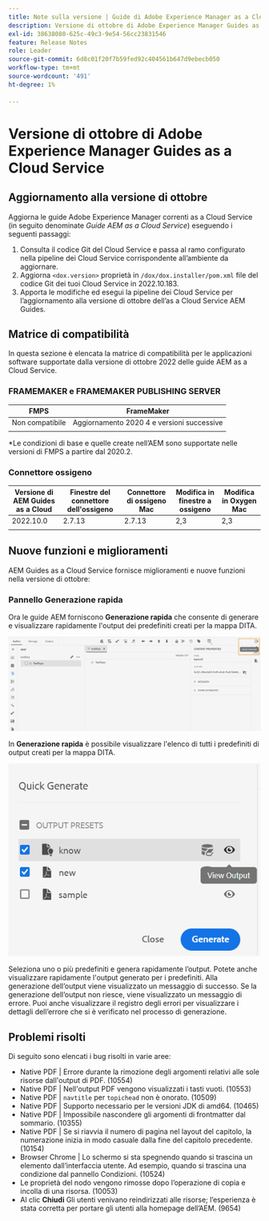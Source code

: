```yaml
---
title: Note sulla versione | Guide di Adobe Experience Manager as a Cloud Service, versione di ottobre 2022
description: Versione di ottobre di Adobe Experience Manager Guides as a Cloud Service
exl-id: 38638080-625c-49c3-9e54-56cc23831546
feature: Release Notes
role: Leader
source-git-commit: 6d8c01f20f7b59fed92c404561b647d9ebecb050
workflow-type: tm+mt
source-wordcount: '491'
ht-degree: 1%

---
```


# Versione di ottobre di Adobe Experience Manager Guides as a Cloud Service

## Aggiornamento alla versione di ottobre

Aggiorna le guide Adobe Experience Manager correnti as a Cloud Service (in seguito denominate *Guide AEM as a Cloud Service*) eseguendo i seguenti passaggi:
1. Consulta il codice Git del Cloud Service e passa al ramo configurato nella pipeline dei Cloud Service corrispondente all’ambiente da aggiornare.
1. Aggiorna `<dox.version>` proprietà in `/dox/dox.installer/pom.xml` file del codice Git dei tuoi Cloud Service in 2022.10.183.
1. Apporta le modifiche ed esegui la pipeline dei Cloud Service per l’aggiornamento alla versione di ottobre dell’as a Cloud Service AEM Guides.

## Matrice di compatibilità

In questa sezione è elencata la matrice di compatibilità per le applicazioni software supportate dalla versione di ottobre 2022 delle guide AEM as a Cloud Service.

### FRAMEMAKER e FRAMEMAKER PUBLISHING SERVER

| FMPS | FrameMaker |
| --- | --- |
| Non compatibile | Aggiornamento 2020 4 e versioni successive |
| | |

*Le condizioni di base e quelle create nell’AEM sono supportate nelle versioni di FMPS a partire dal 2020.2.

### Connettore ossigeno

| Versione di AEM Guides as a Cloud | Finestre del connettore dell&#39;ossigeno | Connettore di ossigeno Mac | Modifica in finestre a ossigeno | Modifica in Oxygen Mac |
| --- | --- | --- | --- | --- |
| 2022.10.0 | 2.7.13 | 2.7.13 | 2,3 | 2,3 |
|  |  |  |  |


## Nuove funzioni e miglioramenti

AEM Guides as a Cloud Service fornisce miglioramenti e nuove funzioni nella versione di ottobre:


### Pannello Generazione rapida

Ora le guide AEM forniscono **Generazione rapida** che consente di generare e visualizzare rapidamente l&#39;output dei predefiniti creati per la mappa DITA.

![Icona Generazione rapida](assets/quick-generate-icon.png)

In **Generazione rapida** è possibile visualizzare l&#39;elenco di tutti i predefiniti di output creati per la mappa DITA.

![Pannello Generazione rapida](assets/quick-generate-panel.png)

Seleziona uno o più predefiniti e genera rapidamente l’output. Potete anche visualizzare rapidamente l&#39;output generato per i predefiniti. Alla generazione dell’output viene visualizzato un messaggio di successo. Se la generazione dell’output non riesce, viene visualizzato un messaggio di errore. Puoi anche visualizzare il registro degli errori per visualizzare i dettagli dell’errore che si è verificato nel processo di generazione.


## Problemi risolti

Di seguito sono elencati i bug risolti in varie aree:

* Native PDF | Errore durante la rimozione degli argomenti relativi alle sole risorse dall&#39;output di PDF. (10554)
* Native PDF | Nell&#39;output PDF vengono visualizzati i tasti vuoti. (10553)
* Native PDF | `navtitle` per `topichead` non è onorato. (10509)
* Native PDF | Supporto necessario per le versioni JDK di amd64. (10465)
* Native PDF | Impossibile nascondere gli argomenti di frontmatter dal sommario. (10355)
* Native PDF | Se si riavvia il numero di pagina nel layout del capitolo, la numerazione inizia in modo casuale dalla fine del capitolo precedente. (10154)
* Browser Chrome | Lo schermo si sta spegnendo quando si trascina un elemento dall’interfaccia utente. Ad esempio, quando si trascina una condizione dal pannello Condizioni. (10524)
* Le proprietà del nodo vengono rimosse dopo l’operazione di copia e incolla di una risorsa. (10053)
* Al clic  **Chiudi** Gli utenti venivano reindirizzati alle risorse; l’esperienza è stata corretta per portare gli utenti alla homepage dell’AEM. (9654)

